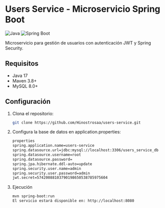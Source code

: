 # Users Service - Microservicio Spring Boot

![Java](https://img.shields.io/badge/Java-17-blue)
![Spring Boot](https://img.shields.io/badge/Spring_Boot-3.5.4-green)

Microservicio para gestión de usuarios con autenticación JWT y Spring Security.

## Requisitos

- Java 17
- Maven 3.8+
- MySQL 8.0+
## Configuración

1. Clona el repositorio:
   ```bash
   git clone https://github.com/Hinostrosaa/users-service.git

2. Configura la base de datos en application.properties:
    ```bash
    properties
   spring.application.name=users-service
   spring.datasource.url=jdbc:mysql://localhost:3306/users_service_db
   spring.datasource.username=root
   spring.datasource.password=
   spring.jpa.hibernate.ddl-auto=update
   spring.security.user.name=admin
   spring.security.user.password=admin
   jwt.secret=57420088103790198650538785975604

3. Ejecución
   ```bash
   mvn spring-boot:run
   El servicio estará disponible en: http://localhost:8080
